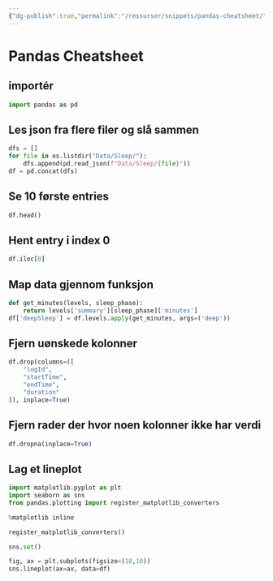 ```yaml
---
{"dg-publish":true,"permalink":"/ressurser/snippets/pandas-cheatsheet/","dgHomeLink":true,"dgPassFrontmatter":false}
---
```


# Pandas Cheatsheet
## importér
```python
import pandas as pd
```

## Les json fra flere filer og slå sammen
```python
dfs = []
for file in os.listdir("Data/Sleep/"):
    dfs.append(pd.read_json(f"Data/Sleep/{file}"))
df = pd.concat(dfs)
```

## Se 10 første entries
```python
df.head()
```

## Hent entry i index 0
```python
df.iloc[0]
```

## Map data gjennom funksjon
```python
def get_minutes(levels, sleep_phase):
	return levels['summary'][sleep_phase]['minutes']
df['deepSleep'] = df.levels.apply(get_minutes, args=('deep'))
```

## Fjern uønskede kolonner
```python
df.drop(columns=([
    "logId", 
    "startTime", 
    "endTime", 
    "duration"
]), inplace=True)
```

## Fjern rader der hvor noen kolonner ikke har verdi
```python
df.dropna(inplace=True)
```

## Lag et lineplot
```python
import matplotlib.pyplot as plt
import seaborn as sns
from pandas.plotting import register_matplotlib_converters

%matplotlib inline

register_matplotlib_converters()

sns.set()

fig, ax = plt.subplots(figsize=(18,10))
sns.lineplot(ax=ax, data=df)
```